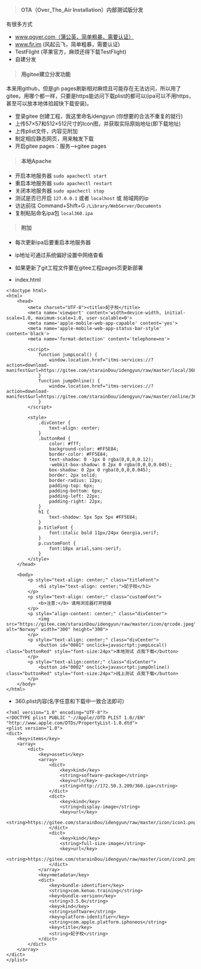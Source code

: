 > #### OTA（Over_The_Air Installation）内部测试版分发

有很多方式

* www.pgyer.com（蒲公英，简单粗暴，需要认证）
* www.fir.im (风起云飞，简单粗暴，需要认证)
* TestFlight (苹果官方，麻烦还得下载TestFlight)
* 自建分发


> #### 用gitee建立分发功能

本来用github，但是gh pages刷新相对麻烦且可能存在无法访问，所以用了gitee。用哪个都一样，只要是https能访问下载plist的都可以(ipa可以不用https，甚至可以放本地体验超快下载安装)。


* 登录gitee 创建工程，我这里命名idengyun (你想要的合法不重复的就行)
* 上传57×57和512×512尺寸的Icon图，并获取实际原始地址(即下载地址)
* 上传plist文件，内容见附加
* 制定相应静态网页，用来触发下载
* 开启gitee pages：服务-->gitee pages

> #### 本地Apache

* 开启本地服务器 ``` sudo apachectl start ```
* 重启本地服务器 ``` sudo apachectl restart  ``` 
* 关闭本地服务器 ``` sudo apachectl stop ```
* 测试是否已开启 ``` 127.0.0.1 ``` 或者 ``` localhost ``` 或 局域网的ip
* 访达前往 Command+Shift+G ``` /Library/WebServer/Documents ```
* 复制粘贴命名ipa包 ``` local360.ipa ```


> #### 附加

* 每次更新ipa后要重启本地服务器
* ip地址可通过系统偏好设置中网络查看
* 如果更新了git工程文件要在gitee工程pages页更新部署


* index.html

```
<!doctype html>
<html>
    <head>
        <meta charset="UTF-8"><title>妃子校</title>
        <meta name='viewport' content='width=device-width, initial-scale=1.0, maximum-scale=1.0, user-scalable=0'>
        <meta name='apple-mobile-web-app-capable' content='yes'>
        <meta name='apple-mobile-web-app-status-bar-style' content='black'>
        <meta name='format-detection' content='telephone=no'>

        <script>
	    	function jumpLocal() {
	    		window.location.href="itms-services://?action=download-manifest&url=https://gitee.com/starainDou/idengyun/raw/master/local/360.plist";
	    	}
	    	function jumpOnline() {
	    		window.location.href="itms-services://?action=download-manifest&url=https://gitee.com/starainDou/idengyun/raw/master/online/360.plist";
	    	}
    	</script>

    	<style>
    		.divCenter {
    			text-align: center;
    		}
    		.buttonRed { 
    			color: #fff; 
    			background-color: #FF5E84; 
    			border-color: #FF5E84; 
    			text-shadow: 0 -1px 0 rgba(0,0,0,0.12); 
    			-webkit-box-shadow: 0 2px 0 rgba(0,0,0,0.045); 
    			box-shadow: 0 2px 0 rgba(0,0,0,0.045);
    			border: 2px solid;
    			border-radius: 12px;
    			padding-top: 6px;
    			padding-bottom: 6px;
    			padding-left: 22px;
    			padding-right: 22px;
    		}
            h1 {
                text-shadow: 5px 5px 5px #FF5E84;
            }
            p.titleFont {
                font:italic bold 11px/24px Georgia,serif;
            }
            p.customFont {
                font:18px arial,sans-serif;
            }
    	</style>
    </head>

	<body>
        <p style="text-align: center;" class="titleFont">
            <h1 style="text-align: center;">妃子校</h1>
        </p>
        <p style="text-align: center;" class="customFont">
            <b>注意:</b> 请用浏览器打开链接
        </p>        
        <p style="align-content: center;" class="divCenter">
            <img src="https://gitee.com/starainDou/idengyun/raw/master/icon/qrcode.jpeg" alt="Norway" width="300" height="300">
        </p>
    	<p style="text-align: center;" class="divCenter">
	    	<button id="0001" onclick=javascrtpt:jumpLocal() class="buttonRed" style="font-size:24px">本地测试 点我下载</button> 
	    </p>
	    <p style="text-align:center;" class="divCenter">
	    	<button id="0002" onclick=javascrtpt:jumpOnline() class="buttonRed" style="font-size:24px">线上测试 点我下载</button> 
	    </p>
    </body>
</html>
```

* 360.plist内容(名字任意和下载中一致合法即可)

```
<?xml version="1.0" encoding="UTF-8"?>
<!DOCTYPE plist PUBLIC "-//Apple//DTD PLIST 1.0//EN" "http://www.apple.com/DTDs/PropertyList-1.0.dtd">
<plist version="1.0">
<dict>
	<key>items</key>
	<array>
		<dict>
			<key>assets</key>
			<array>
				<dict>
					<key>kind</key>
					<string>software-package</string>
					<key>url</key>
					<string>http://172.50.3.209/360.ipa</string>
				</dict>
				<dict>
					<key>kind</key>
					<string>display-image</string>
					<key>url</key>
					<string>https://gitee.com/starainDou/idengyun/raw/master/icon/icon1.png</string>
				</dict>
				<dict>
					<key>kind</key>
					<string>full-size-image</string>
					<key>url</key>
					<string>https://gitee.com/starainDou/idengyun/raw/master/icon/icon2.png</string>
				</dict>
			</array>
			<key>metadata</key>
			<dict>
				<key>bundle-identifier</key>
				<string>com.kenuo.training</string>
				<key>bundle-version</key>
				<string>3.5.0</string>
				<key>kind</key>
				<string>software</string>
				<key>platform-identifier</key>
				<string>com.apple.platform.iphoneos</string>
				<key>title</key>
				<string>妃子校</string>
			</dict>
		</dict>
	</array>
</dict>
</plist>
```


